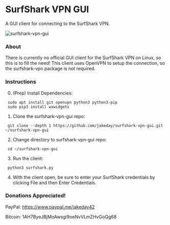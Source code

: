 # SurfShark VPN GUI

A GUI client for connecting to the SurfShark VPN.

![surfshark-vpn-gui](https://user-images.githubusercontent.com/554899/79599601-c6247200-80b3-11ea-9cbb-ef31ed8d18b8.png)

### About
There is currently no official GUI client for the SurfShark VPN on Linux, so this is to fill the need! This client uses OpenVPN to setup the connection, so the surfshark-vpn package is not required.

### Instructions

0. (Prep) Install Dependencies:
  ```
   sudo apt install git openvpn python3 python3-pip
   sudo pip3 install wxwidgets
  ```
1. Clone the surfshark-vpn-gui repo:
  ```
   git clone --depth 1 https://github.com/jakeday/surfshark-vpn-gui.git ~/surfshark-vpn-gui
  ```
2. Change directory to surfshark-vpn-gui repo:
  ```
   cd ~/surfshark-vpn-gui
  ```
3. Run the client:
  ```
   python3 surfshark.py
  ```
4. With the client open, be sure to enter your SurfShark credentials by clicking File and then Enter Credentials.

### Donations Appreciated!

PayPal: https://www.paypal.me/jakeday42

Bitcoin: 1AH7ByeJBjMoAwsgi9oeNvVLmZHvGoQg68
